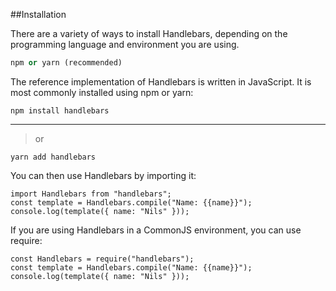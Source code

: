 ##Installation

There are a variety of ways to install Handlebars, depending on the programming language and environment you are using.
```python 
npm or yarn (recommended)
```
The reference implementation of Handlebars is written in JavaScript. It is most commonly installed using npm or yarn:
```
npm install handlebars
```
---
> or
```
yarn add handlebars
```
You can then use Handlebars by importing it:
```
import Handlebars from "handlebars";
const template = Handlebars.compile("Name: {{name}}");
console.log(template({ name: "Nils" }));
```
If you are using Handlebars in a CommonJS environment, you can use require:
```
const Handlebars = require("handlebars");
const template = Handlebars.compile("Name: {{name}}");
console.log(template({ name: "Nils" }));
```
